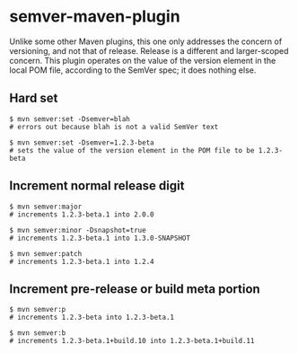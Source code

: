 # semver-maven-plugin

Unlike some other Maven plugins, this one only addresses the concern of versioning, and not that of release. Release is a different and larger-scoped concern. This plugin operates on the value of the version element in the local POM file, according to the SemVer spec; it does nothing else.


## Hard set

```
$ mvn semver:set -Dsemver=blah
# errors out because blah is not a valid SemVer text
```

```
$ mvn semver:set -Dsemver=1.2.3-beta
# sets the value of the version element in the POM file to be 1.2.3-beta
```

## Increment normal release digit

```
$ mvn semver:major
# increments 1.2.3-beta.1 into 2.0.0
```

```
$ mvn semver:minor -Dsnapshot=true
# increments 1.2.3-beta.1 into 1.3.0-SNAPSHOT
```

```
$ mvn semver:patch
# increments 1.2.3-beta.1 into 1.2.4
```

## Increment pre-release or build meta portion

```
$ mvn semver:p
# increments 1.2.3-beta into 1.2.3-beta.1
```

```
$ mvn semver:b
# increments 1.2.3-beta.1+build.10 into 1.2.3-beta.1+build.11
```
